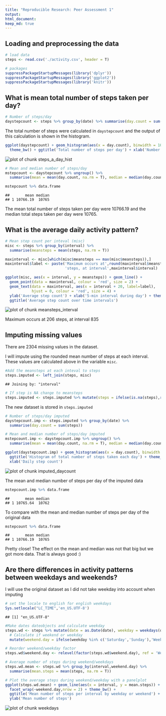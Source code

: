 ```yaml
---
title: "Reproducible Research: Peer Assessment 1"
output: 
html_document:
keep_md: true
---
```



## Loading and preprocessing the data

```r
# load data
steps <- read.csv('./activity.csv', header = T)

# packages
suppressPackageStartupMessages(library('dplyr'))
suppressPackageStartupMessages(library('ggplot2'))
suppressPackageStartupMessages(library('knitr'))
```

## What is mean total number of steps taken per day?

```r
# Number of steps/day
daystepcount <- steps %>% group_by(date) %>% summarise(day.count = sum(steps))
```
The total number of steps were calculated in `daystepcount` and the output of this calculation is shown
in the histogram.


```r
ggplot(daystepcount) + geom_histogram(aes(x = day.count), binwidth = 1000) + 
  theme_bw() + ggtitle('Total number of steps per day') + xlab('Number of steps per day')
```

![plot of chunk steps_a_day_hist](figure/steps_a_day_hist-1.png) 





```r
# Mean and median number of steps/day
mstepcount <- daystepcount %>% ungroup() %>% 
  summarise(mean = mean(day.count, na.rm = T), median = median(day.count, na.rm = T))

mstepcount %>% data.frame
```

```
##       mean median
## 1 10766.19  10765
```
The mean total number of steps taken per day were 10766.19 and the median total steps taken per day were
10765. 

## What is the average daily activity pattern?

```r
# Mean step count per inteval (misc)
misc <- steps %>% group_by(interval) %>% 
  summarise(meansteps = mean(steps, na.rm = T))

maxinterval <- misc[which(misc$meansteps == max(misc$meansteps)),]
maxinterval$label <- paste('Maximum occurs at',round(maxinterval$meansteps,0),
                           'steps, at interval',maxinterval$interval)

ggplot(misc, aes(x = interval, y = meansteps)) + geom_line() + 
  geom_point(data = maxinterval, colour = 'red', size = 2) +
  geom_text(data = maxinterval, aes(x = interval + 20, label=label),
            hjust = 0, colour = 'red', size = 4) +
  ylab('Average step count') + xlab('5-min interval during day') + theme_bw() + 
  ggtitle('Average step count over time intervals')
```

![plot of chunk meansteps_interval](figure/meansteps_interval-1.png) 

Maximum occurs at 206 steps, at interval 835

## Imputing missing values
There are 2304 missing values in the dataset.

I will impute using the rounded mean number of steps at each interval.
These values are calculated above in the variable `misc`.

```r
#Add the meansteps at each inteval to steps
steps.imputed <- left_join(steps, misc)
```

```
## Joining by: "interval"
```

```r
# If step is NA change to meansteps
steps.imputed <- steps.imputed %>% mutate(steps = ifelse(is.na(steps),round(meansteps,0),steps))
```
The new dataset is stored in `steps.imputed` 


```r
# Number of steps/day imputed
daystepcount.imp <- steps.imputed %>% group_by(date) %>% 
  summarise(day.count = sum(steps))

# Mean and median number of steps/day imputed
mstepcount.imp <- daystepcount.imp %>% ungroup() %>% 
  summarise(mean = mean(day.count, na.rm = T), median = median(day.count, na.rm = T))

ggplot(daystepcount.imp) + geom_histogram(aes(x = day.count), binwidth = 500) + 
  ggtitle('Histogram of total number of steps taken each day') + theme_bw() +
  xlab('Daily step count')
```

![plot of chunk imputed_daycount](figure/imputed_daycount-1.png) 

The mean and median number of steps per day of the imputed data

```r
mstepcount.imp %>% data.frame
```

```
##       mean median
## 1 10765.64  10762
```
To compare with the  mean and median number of steps per day of the original data

```r
mstepcount %>% data.frame
```

```
##       mean median
## 1 10766.19  10765
```
Pretty close! The effect on the mean and median was not that big but we got more data. That is always good :)

## Are there differences in activity patterns between weekdays and weekends?
I will use the original dataset as I did not take weekday into account when imputing

```r
# set the locale to english for english weekdays
Sys.setlocale("LC_TIME",'en_US.UTF-8')
```

```
## [1] "en_US.UTF-8"
```

```r
#Make dates dateobjects and calculate weekday
steps.wd <- steps %>% mutate(date = as.Date(date), weekday = weekdays(date)) %>%
  # Calculate if weekend or weekday
  mutate(weekend.day = ifelse(weekday %in% c('Saturday','Sunday'),'Weekend','Weekday'))

# Reorder weekend/weekday factor
steps.wd$weekend.day <- relevel(factor(steps.wd$weekend.day), ref = 'Weekend')

# Average number of steps during weekend/weekdays
steps.wd.mean <- steps.wd %>% group_by(interval,weekend.day) %>%
  summarise(mean.steps = mean(steps, na.rm = T))

# Plot the average steps during weekend/weekday with a panelplot
ggplot(steps.wd.mean) + geom_line(aes(x = interval, y = mean.steps)) + 
  facet_wrap(~weekend.day,nrow = 2) + theme_bw() + 
  ggtitle('Mean number of steps per interval by weekday or weekend') + 
  ylab('Mean number of steps')
```

![plot of chunk weekdays](figure/weekdays-1.png) 
